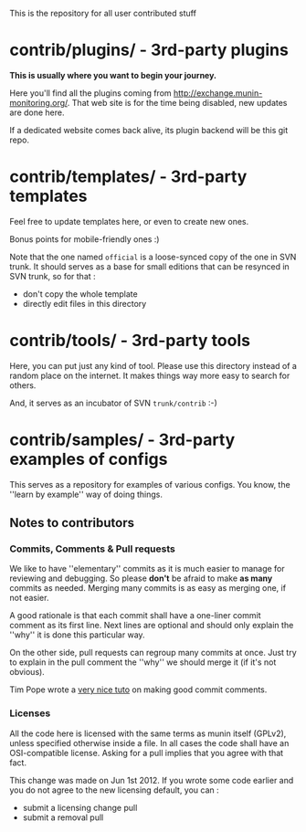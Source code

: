 This is the repository for all user contributed stuff

# contrib/plugins/ - 3rd-party plugins

**This is usually where you want to begin your journey.**

Here you'll find all the plugins coming from http://exchange.munin-monitoring.org/. 
That web site is for the time being disabled, new updates are done here.

If a dedicated website comes back alive, its plugin backend will be this git repo.

# contrib/templates/ -  3rd-party templates

Feel free to update templates here, or even to create new ones.

Bonus points for mobile-friendly ones :)

Note that the one named `official` is a loose-synced copy of the one in SVN trunk. 
It should serves as a base for small editions that can be resynced in SVN trunk, so for that : 

* don't copy the whole template
* directly edit files in this directory

# contrib/tools/ - 3rd-party tools

Here, you can put just any kind of tool. Please use this directory instead of a random place on the internet. 
It makes things way more easy to search for others.

And, it serves as an incubator of SVN `trunk/contrib` :-)

# contrib/samples/ - 3rd-party examples of configs

This serves as a repository for examples of various configs. You know, the ''learn by example'' way of doing things.

## Notes to contributors

### Commits, Comments & Pull requests

We like to have ''elementary'' commits as it is much easier to manage for reviewing and debugging. 
So please **don't** be afraid to make **as many** commits as needed. Merging many commits is as easy
as merging one, if not easier.

A good rationale is that each commit shall have a one-liner commit comment as its first line. 
Next lines are optional and should only explain the ''why'' it is done this particular way.

On the other side, pull requests can regroup many commits at once.
Just try to explain in the pull comment the ''why'' we should merge it (if it's not obvious).

Tim Pope wrote a [very nice tuto](http://tbaggery.com/2008/04/19/a-note-about-git-commit-messages.html) on making good commit comments.

### Licenses

All the code here is licensed with the same terms as munin itself (GPLv2), unless specified otherwise inside a file.
In all cases the code shall have an OSI-compatible license. Asking for a pull implies that you agree with that fact.

This change was made on Jun 1st 2012. If you wrote some code earlier and you do not agree to the new licensing default, you can  :
- submit a licensing change pull
- submit a removal pull 
